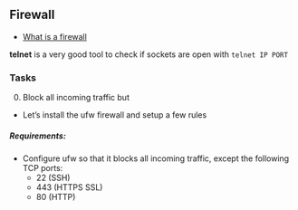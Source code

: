 ## Firewall

- [What is a firewall](https://en.wikipedia.org/wiki/Firewall_%28computing%29)

__telnet__ is a very good tool to check if sockets are open with `telnet IP PORT`

### Tasks
0. Block all incoming traffic but

- Let’s install the ufw firewall and setup a few rules

##### Requirements:

- Configure ufw so that it blocks all incoming traffic, except the following TCP ports:
	- 22 (SSH)
	- 443 (HTTPS SSL)
	- 80 (HTTP)
